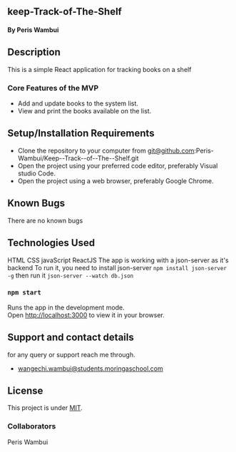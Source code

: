 ## keep-Track-of-The-Shelf
####  By Peris Wambui
## Description
This is a simple React application for tracking books on a shelf
### Core Features of the MVP
- Add and update books to the system list.
- View and print the books available on the list.
## Setup/Installation Requirements
* Clone the repository to your computer from 
       git@github.com:Peris-Wambui/Keep--Track--of--The--Shelf.git
* Open the project using your preferred code editor, preferably Visual studio Code.
* Open the project using a web browser, preferably Google Chrome.
## Known Bugs
There are no known bugs
## Technologies Used
HTML 
CSS
javaScript
ReactJS
The app is working with a json-server as it's backend
To run it, you need to install json-server
```npm install json-server -g```
then run it 
``` json-server --watch db.json ```

### `npm start`

Runs the app in the development mode.\
Open [http://localhost:3000](http://localhost:3000) to view it in your browser.

## Support and contact details
for any query or support reach me through.
* wangechi.wambui@students.moringaschool.com
## License
This project is under [MIT](LICENSE).
### Collaborators
Peris Wambui
